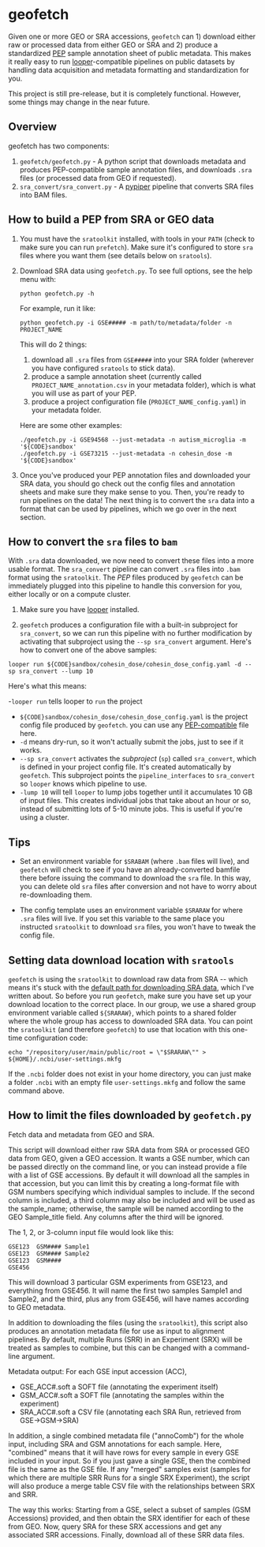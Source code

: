 # geofetch

Given one or more GEO or SRA accessions, `geofetch` can 1) download either raw or processed data from either GEO or SRA and 2) produce a standardized [PEP](http://pepkit.github.io) sample annotation sheet of public metadata. This makes it really easy to run [looper](https://pepkit.github.io/docs/looper/)-compatible pipelines on public datasets by handling data acquisition and metadata formatting and standardization for you.

This project is still pre-release, but it is completely functional. However, some things may change in the near future.

## Overview

geofetch has two components:

1. `geofetch/geofetch.py` - A python script that downloads metadata and produces PEP-compatible sample annotation files, and downloads `.sra` files (or processed data from GEO if requested).
2. `sra_convert/sra_convert.py` - A [pypiper](http://pypiper.readthedocs.io) pipeline that converts SRA files into BAM files.


## How to build a PEP from SRA or GEO data

1. You must have the `sratoolkit` installed, with tools in your `PATH` (check to make sure you can run `prefetch`). Make sure it's configured to store `sra` files where you want them (see details below on `sratools`).

2. Download SRA data using `geofetch.py`. To see full options, see the help menu with:

	```
	python geofetch.py -h
	```
	
	For example, run it like:

	```
	python geofetch.py -i GSE##### -m path/to/metadata/folder -n PROJECT_NAME
	```

	This will do 2 things:

	1. download all `.sra` files from `GSE#####` into your SRA folder (wherever you have configured `sratools` to stick data).
	2. produce a sample annotation sheet (currently called `PROJECT_NAME_annotation.csv` in your metadata folder), which is what you will use as part of your PEP.
	3. produce a project configuration file (`PROJECT_NAME_config.yaml`) in your metadata folder.

	Here are some other examples:

	```
	./geofetch.py -i GSE94568 --just-metadata -n autism_microglia -m '${CODE}sandbox'
	./geofetch.py -i GSE73215 --just-metadata -n cohesin_dose -m '${CODE}sandbox'
	
	```
 
3. Once you've produced your PEP annotation files and downloaded your SRA data, you should go check out the config files and annotation sheets and make sure they make sense to you. Then, you're ready to run pipelines on the data! The next thing is to convert the `sra` data into a format that can be used by pipelines, which we go over in the next section.

## How to convert the `sra` files to `bam`

With `.sra` data downloaded, we now need to convert these files into a more usable format. The `sra_convert` pipeline can convert `.sra` files into `.bam` format using the `sratoolkit`. The *PEP* files produced by `geofetch` can be immediately plugged into this pipeline to handle this conversion for you, either locally or on a compute cluster.

1. Make sure you have [looper](https://pepkit.github.io/docs/looper/) installed.

2. `geofetch` produces a configuration file with a built-in subproject for `sra_convert`, so we can run this pipeline with no further modification by activating that subproject using the `--sp sra_convert` argument. Here's how to convert one of the above samples:

```
looper run ${CODE}sandbox/cohesin_dose/cohesin_dose_config.yaml -d --sp sra_convert --lump 10
```

Here's what this means:

-`looper run` tells looper to `run` the project
- `${CODE}sandbox/cohesin_dose/cohesin_dose_config.yaml` is the project config file produced by `geofetch`. you can use any [PEP-compatible](http://pepkit.github.io) file here.
- `-d` means dry-run, so it won't actually submit the jobs, just to see if it works. 
- `--sp sra_convert` activates the *subproject* (`sp`) called `sra_convert`, which is defined in your project config file. It's created automatically by `geofetch`. This subproject points the `pipeline_interfaces` to `sra_convert` so `looper` knows which pipeline to use.
- `-lump 10` will tell `looper` to lump jobs together until it accumulates 10 GB of input files. This creates individual jobs that take about an hour or so, instead of submitting lots of 5-10 minute jobs. This is useful if you're using a cluster.




## Tips

* Set an environment variable for `$SRABAM` (where `.bam` files will live), and `geofetch` will check to see if you have an already-converted bamfile there before issuing the command to download the `sra` file. In this way, you can delete old `sra` files after conversion and not have to worry about re-downloading them. 

* The config template uses an environment variable `$SRARAW` for where `.sra` files will live. If you set this variable to the same place you instructed `sratoolkit` to download `sra` files, you won't have to tweak the config file.

## Setting data download location with `sratools`

`geofetch` is using the `sratoolkit` to download raw data from SRA -- which means it's stuck with the [default path for downloading SRA data](http://databio.org/posts/downloading_sra_data.html), which I've written about. So before you run `geofetch`, make sure you have set up your download location to the correct place. In our group, we use a shared group environment variable called `${SRARAW}`, which points to a shared folder where the whole group has access to downloaded SRA data. You can point the `sratoolkit` (and therefore `geofetch`) to use that location with this one-time configuration code:

```
echo "/repository/user/main/public/root = \"$SRARAW\"" > ${HOME}/.ncbi/user-settings.mkfg
```

If the `.ncbi` folder does not exist in your home directory, you can just make a folder `.ncbi` with an empty file `user-settings.mkfg` and follow the same command above.

## How to limit the files downloaded by `geofetch.py`

Fetch data and metadata from GEO and SRA.

This script will download either raw SRA data from SRA or processed GEO data
from GEO, given a GEO accession. It wants a GSE number, which can be passed
directly on the command line, or you can instead provide a file with a list of
GSE accessions. By default it will download all the samples in that accession,
but you can limit this by creating a long-format file with GSM numbers
specifying which individual samples to include. If the second column is
included, a third column may also be included and will be used as the
sample_name; otherwise, the sample will be named according to the GEO
Sample_title field. Any columns after the third will be ignored.

The 1, 2, or 3-column input file would look like this:
```
GSE123	GSM####	Sample1
GSE123	GSM####	Sample2
GSE123	GSM####
GSE456
```

This will download 3 particular GSM experiments from GSE123, and everything from
GSE456. It will name the first two samples Sample1 and Sample2, and the third,
plus any from GSE456, will have names according to GEO metadata.

In addition to downloading the files (using the `sratoolkit`), this script also
produces an annotation metadata file for use as input to alignment pipelines. By
default, multiple Runs (SRR) in an Experiment (SRX) will be treated as samples
to combine, but this can be changed with a command-line argument.

Metadata output:
For each GSE input accession (ACC),
- GSE_ACC#.soft a SOFT file (annotating the experiment itself)
- GSM_ACC#.soft a SOFT file (annotating the samples within the experiment)
- SRA_ACC#.soft a CSV file (annotating each SRA Run, retrieved from GSE->GSM->SRA)

In addition, a single combined metadata file ("annoComb") for the whole input,
including SRA and GSM annotations for each sample. Here, "combined" means that it will have
rows for every sample in every GSE included in your input. So if you just gave a single GSE,
then the combined file is the same as the GSE file. If any "merged" samples exist
(samples for which there are multiple SRR Runs for a single SRX Experiment), the
script will also produce a merge table CSV file with the relationships between
SRX and SRR.

The way this works: Starting from a GSE, select a subset of samples (GSM Accessions) provided, 
and then obtain the SRX identifier for each of these from GEO. Now, query SRA for these SRX 
accessions and get any associated SRR accessions. Finally, download all of these SRR data files.
